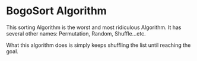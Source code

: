 # BogoSort Algorithm

This sorting Algorithm is the worst and most ridiculous Algorithm. It
has several other names: Permutation, Random, Shuffle...etc.

What this algorithm does is simply keeps shuffling the list until
reaching the goal.
